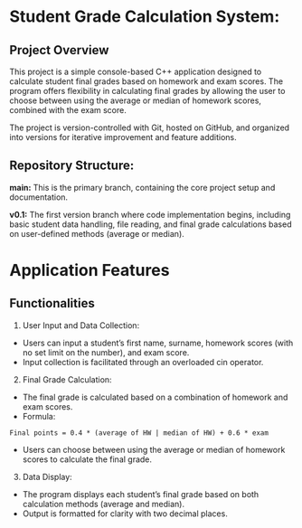 # Student Grade Calculation System:
## Project Overview
This project is a simple console-based C++ application designed to calculate student final grades based on homework and exam scores. The program offers flexibility in calculating final grades by allowing the user to choose between using the average or median of homework scores, combined with the exam score.

The project is version-controlled with Git, hosted on GitHub, and organized into versions for iterative improvement and feature additions.

## Repository Structure:

**main:** This is the primary branch, containing the core project setup and documentation.

**v0.1:** The first version branch where code implementation begins, including basic student data handling, file reading, and final grade calculations based on user-defined methods (average or median).



# Application Features
## Functionalities
1. User Input and Data Collection:

- Users can input a student’s first name, surname, homework scores (with no set limit on the number), and exam score.
- Input collection is facilitated through an overloaded cin operator.

2. Final Grade Calculation:

- The final grade is calculated based on a combination of homework and exam scores.
- Formula:

```plaintext
Final points = 0.4 * (average of HW | median of HW) + 0.6 * exam
```

- Users can choose between using the average or median of homework scores to calculate the final grade.

3. Data Display:

- The program displays each student’s final grade based on both calculation methods (average and median).
- Output is formatted for clarity with two decimal places.